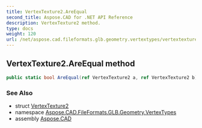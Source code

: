 ```yaml
---
title: VertexTexture2.AreEqual
second_title: Aspose.CAD for .NET API Reference
description: VertexTexture2 method. 
type: docs
weight: 120
url: /net/aspose.cad.fileformats.glb.geometry.vertextypes/vertextexture2/areequal/
---
```

## VertexTexture2.AreEqual method

```csharp
public static bool AreEqual(ref VertexTexture2 a, ref VertexTexture2 b)
```

### See Also

* struct [VertexTexture2](../)
* namespace [Aspose.CAD.FileFormats.GLB.Geometry.VertexTypes](../../vertextexture2/)
* assembly [Aspose.CAD](../../../)


